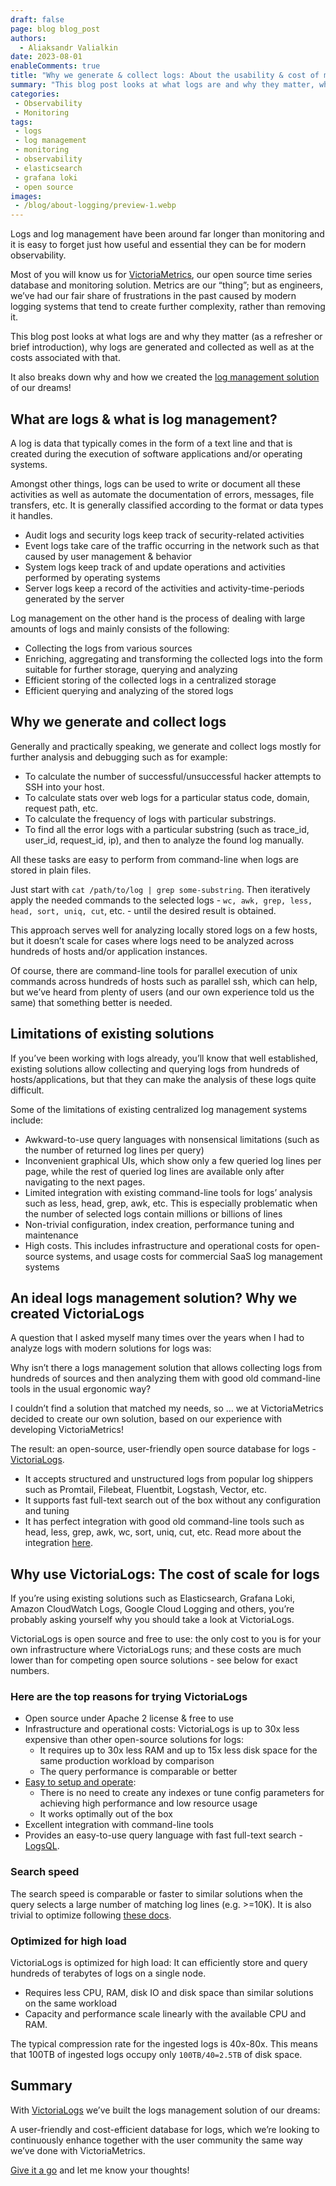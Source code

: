 ```yaml
---
draft: false
page: blog blog_post
authors:
  - Aliaksandr Valialkin
date: 2023-08-01
enableComments: true
title: "Why we generate & collect logs: About the usability & cost of modern logging systems"
summary: "This blog post looks at what logs are and why they matter, why logs are generated and collected as well as at the costs associated with that. It also provides details on why VictoriaLogs should be considered over similar solutions."
categories: 
 - Observability
 - Monitoring
tags:
 - logs
 - log management 
 - monitoring
 - observability
 - elasticsearch
 - grafana loki
 - open source
images:
 - /blog/about-logging/preview-1.webp
---
```


Logs and log management have been around far longer than monitoring and it is easy to forget just how useful and essential they can be for modern observability.

Most of you will know us for [VictoriaMetrics](/products/open-source/), our open source time series database and monitoring solution. Metrics are our “thing”; but as engineers, we’ve had our fair share of frustrations in the past caused by modern logging systems that tend to create further complexity, rather than removing it.

This blog post looks at what logs are and why they matter (as a refresher or brief introduction), why logs are generated and collected as well as at the costs associated with that.

It also breaks down why and how we created the [log management solution](/products/victorialogs/) of our dreams!

## **What are logs & what is log management?**

A log is data that typically comes in the form of a text line and that is created during the execution of software applications and/or operating systems.

Amongst other things, logs can be used to write or document all these activities as well as automate the documentation of errors, messages, file transfers, etc. It is generally classified according to the format or data types it handles.

* Audit logs and security logs keep track of security-related activities
* Event logs take care of the traffic occurring in the network such as that caused by user management & behavior
* System logs keep track of and update operations and activities performed by operating systems
* Server logs keep a record of the activities and activity-time-periods generated by the server

Log management on the other hand is the process of dealing with large amounts of logs and mainly consists of the following:

* Collecting the logs from various sources
* Enriching, aggregating and transforming the collected logs into the form suitable for further storage, querying and analyzing
* Efficient storing of the collected logs in a centralized storage
* Efficient querying and analyzing of the stored logs

## **Why we generate and collect logs**

Generally and practically speaking, we generate and collect logs mostly for further analysis and debugging such as for example:

* To calculate the number of successful/unsuccessful hacker attempts to SSH into your host.
* To calculate stats over web logs for a particular status code, domain, request path, etc.
* To calculate the frequency of logs with particular substrings.
* To find all the error logs with a particular substring (such as trace_id, user_id, request_id, ip), and then to analyze the found log manually.

All these tasks are easy to perform from command-line when logs are stored in plain files.

Just start with `cat /path/to/log | grep some-substring`. Then iteratively apply the needed commands to the selected logs - `wc, awk, grep, less, head, sort, uniq, cut`, etc. - until the desired result is obtained.

This approach serves well for analyzing locally stored logs on a few hosts, but it doesn’t scale for cases where logs need to be analyzed across hundreds of hosts and/or application instances.

Of course, there are command-line tools for parallel execution of unix commands across hundreds of hosts such as parallel ssh, which can help, but we’ve heard from plenty of users (and our own experience told us the same) that something better is needed.

## **Limitations of existing solutions**

If you’ve been working with logs already, you’ll know that well established, existing solutions allow collecting and querying logs from hundreds of hosts/applications, but that they can make the analysis of these logs quite difficult.

Some of the limitations of existing centralized log management systems include:

* Awkward-to-use query languages with nonsensical limitations (such as the number of returned log lines per query)
* Inconvenient graphical UIs, which show only a few queried log lines per page, while the rest of queried log lines are available only after navigating to the next pages.
* Limited integration with existing command-line tools for logs’ analysis such as less, head, grep, awk, etc. This is especially problematic when the number of selected logs contain millions or billions of lines
* Non-trivial configuration, index creation, performance tuning and maintenance
* High costs. This includes infrastructure and operational costs for open-source systems, and usage costs for commercial SaaS log management systems

## **An ideal logs management solution? Why we created VictoriaLogs**

A question that I asked myself many times over the years when I had to analyze logs with modern solutions for logs was:

Why isn’t there a logs management solution that allows collecting logs from hundreds of sources and then analyzing them with good old command-line tools in the usual ergonomic way?

I couldn’t find a solution that matched my needs, so … we at VictoriaMetrics decided to create our own solution, based on our experience with developing VictoriaMetrics!

The result: an open-source, user-friendly open source database for logs - [VictoriaLogs](https://docs.victoriametrics.com/victorialogs/).

* It accepts structured and unstructured logs from popular log shippers such as Promtail, Filebeat, Fluentbit, Logstash, Vector, etc.
* It supports fast full-text search out of the box without any configuration and tuning
* It has perfect integration with good old command-line tools such as head, less, grep, awk, wc, sort, uniq, cut, etc. Read more about the integration [here](https://docs.victoriametrics.com/victorialogs/querying/#command-line).

## **Why use VictoriaLogs: The cost of scale for logs**

If you’re using existing solutions such as Elasticsearch, Grafana Loki, Amazon CloudWatch Logs, Google Cloud Logging and others, you’re probably asking yourself why you should take a look at VictoriaLogs.

VictoriaLogs is open source and free to use: the only cost to you is for your own infrastructure where VictoriaLogs runs; and these costs are much lower than for competing open source solutions - see below for exact numbers.

### **Here are the top reasons for trying VictoriaLogs**

* Open source under Apache 2 license & free to use
* Infrastructure and operational costs: VictoriaLogs is up to 30x less expensive than other open-source solutions for logs:
  *  It requires up to 30x less RAM and up to 15x less disk space for the same production workload by comparison
  * The query performance is comparable or better
* [Easy to setup and operate](https://docs.victoriametrics.com/victorialogs/quickstart/):
  * There is no need to create any indexes or tune config parameters for achieving high performance and low resource usage
  * It works optimally out of the box
* Excellent integration with command-line tools
* Provides an easy-to-use query language with fast full-text search - [LogsQL](https://docs.victoriametrics.com/victorialogs/logsql/).


### **Search speed**

The search speed is comparable or faster to similar solutions when the query selects a large number of matching log lines (e.g. >=10K). It is also trivial to optimize following [these docs](https://docs.victoriametrics.com/victorialogs/logsql/#performance-tips).

### **Optimized for high load**

VictoriaLogs is optimized for high load: It can efficiently store and query hundreds of terabytes of logs on a single node. 

* Requires less CPU, RAM, disk IO and disk space than similar solutions on the same workload
* Capacity and performance scale linearly with the available CPU and RAM.

The typical compression rate for the ingested logs is 40x-80x. This means that 100TB of ingested logs occupy only `100TB/40=2.5TB` of disk space.


## **Summary**

With [VictoriaLogs](/products/victorialogs/) we’ve built the logs management solution of our dreams:

A user-friendly and cost-efficient database for logs, which we’re looking to continuously enhance together with the user community the same way we’ve done with VictoriaMetrics.

[Give it a go](https://docs.victoriametrics.com/victorialogs/quickstart/) and let me know your thoughts!

  

  

